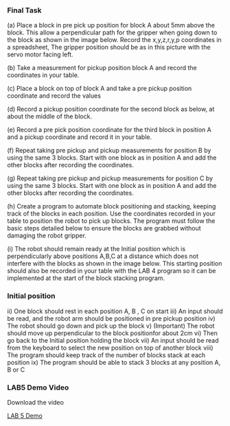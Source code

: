 ### Final Task

(a)	Place a block in pre pick up position for block A about 5mm above the block. This allow a perpendicular path for the gripper when going down to the block as shown in the image below. Record the x,y,z,r,y,p coordinates in a spreadsheet, The gripper position should be as in this picture with the servo motor facing left.

(b)	Take a measurement for pickup position block A and record the coordinates in your table.

(c)	Place a block on top of block A and take a pre pickup position coordinate and record the values 

(d)	Record a pickup position coordinate for the second block as below, at about the middle of the block.

(e)	Record a pre pick position coordinate for the third block in position A and a pickup coordinate and record it in your table.

(f)	Repeat taking pre pickup and pickup measurements for position B by using the same 3 blocks. Start with one block as in position A and add the other blocks after recording the coordinates.

(g)	Repeat taking pre pickup and pickup measurements for position C by using the same 3 blocks. Start with one block as in position A and add the other blocks after recording the coordinates.

(h)	Create a program to automate block positioning and stacking, keeping track of the blocks in each position. Use the coordinates recorded in your table to position the robot to pick up blocks. The program must follow the basic steps detailed below to ensure the blocks are grabbed without damaging the robot gripper. 

(i)	The robot should remain ready at the Initial position which is perpendicularly above positions A,B,C at a distance which does not interfere with the blocks as shown in the image below. This starting position should also be recorded in your table with the LAB 4 program so it can be implemented at the start of the block stacking program.


### Initial position
 
ii)	One block should rest in each position A, B , C on start
iii)	An input should be read, and the robot arm should be positioned in pre pickup position
iv)	The robot should go down and pick up the block
v)	(Important) The robot should move up perpendicular to the block positionfor about 2cm 
vi)	Then go back to the Initial position holding the block
vii)	An input should be read from the keyboard to select the new position on top of another block 
viii)	The program should keep track of the number of blocks stack at each position
ix)	The program should be able to stack 3 blocks at any position A, B or C

### LAB5 Demo Video

Download the video

[LAB 5 Demo](https://github.com/LSBU-Electronics-Lab/NiryoOneExperiments/blob/main/LAB5%20demo4.mp4)
